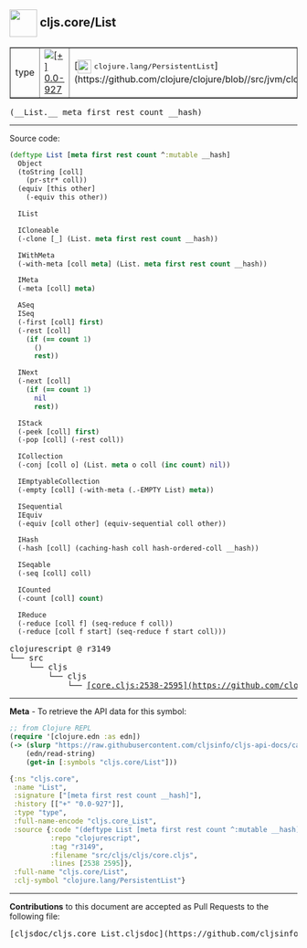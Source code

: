 ## <img width="48px" valign="middle" src="http://i.imgur.com/Hi20huC.png"> cljs.core/List

 <table border="1">
<tr>

<td>type</td>
<td><a href="https://github.com/cljsinfo/cljs-api-docs/tree/0.0-927"><img valign="middle" alt="[+] 0.0-927" src="https://img.shields.io/badge/+-0.0--927-lightgrey.svg"></a> </td>
<td>
[<img height="24px" valign="middle" src="http://i.imgur.com/1GjPKvB.png"> <samp>clojure.lang/PersistentList</samp>](https://github.com/clojure/clojure/blob//src/jvm/clojure/lang/PersistentList.java)
</td>
</tr>
</table>

 <samp>
(__List.__ meta first rest count __hash)<br>
</samp>

---





Source code:

```clj
(deftype List [meta first rest count ^:mutable __hash]
  Object
  (toString [coll]
    (pr-str* coll))
  (equiv [this other]
    (-equiv this other))

  IList

  ICloneable
  (-clone [_] (List. meta first rest count __hash))

  IWithMeta
  (-with-meta [coll meta] (List. meta first rest count __hash))

  IMeta
  (-meta [coll] meta)

  ASeq
  ISeq
  (-first [coll] first)
  (-rest [coll]
    (if (== count 1)
      ()
      rest))

  INext
  (-next [coll]
    (if (== count 1)
      nil
      rest))

  IStack
  (-peek [coll] first)
  (-pop [coll] (-rest coll))

  ICollection
  (-conj [coll o] (List. meta o coll (inc count) nil))

  IEmptyableCollection
  (-empty [coll] (-with-meta (.-EMPTY List) meta))

  ISequential
  IEquiv
  (-equiv [coll other] (equiv-sequential coll other))

  IHash
  (-hash [coll] (caching-hash coll hash-ordered-coll __hash))

  ISeqable
  (-seq [coll] coll)

  ICounted
  (-count [coll] count)

  IReduce
  (-reduce [coll f] (seq-reduce f coll))
  (-reduce [coll f start] (seq-reduce f start coll)))
```

 <pre>
clojurescript @ r3149
└── src
    └── cljs
        └── cljs
            └── <ins>[core.cljs:2538-2595](https://github.com/clojure/clojurescript/blob/r3149/src/cljs/cljs/core.cljs#L2538-L2595)</ins>
</pre>


---

__Meta__ - To retrieve the API data for this symbol:

```clj
;; from Clojure REPL
(require '[clojure.edn :as edn])
(-> (slurp "https://raw.githubusercontent.com/cljsinfo/cljs-api-docs/catalog/cljs-api.edn")
    (edn/read-string)
    (get-in [:symbols "cljs.core/List"]))
```

```clj
{:ns "cljs.core",
 :name "List",
 :signature ["[meta first rest count __hash]"],
 :history [["+" "0.0-927"]],
 :type "type",
 :full-name-encode "cljs.core_List",
 :source {:code "(deftype List [meta first rest count ^:mutable __hash]\n  Object\n  (toString [coll]\n    (pr-str* coll))\n  (equiv [this other]\n    (-equiv this other))\n\n  IList\n\n  ICloneable\n  (-clone [_] (List. meta first rest count __hash))\n\n  IWithMeta\n  (-with-meta [coll meta] (List. meta first rest count __hash))\n\n  IMeta\n  (-meta [coll] meta)\n\n  ASeq\n  ISeq\n  (-first [coll] first)\n  (-rest [coll]\n    (if (== count 1)\n      ()\n      rest))\n\n  INext\n  (-next [coll]\n    (if (== count 1)\n      nil\n      rest))\n\n  IStack\n  (-peek [coll] first)\n  (-pop [coll] (-rest coll))\n\n  ICollection\n  (-conj [coll o] (List. meta o coll (inc count) nil))\n\n  IEmptyableCollection\n  (-empty [coll] (-with-meta (.-EMPTY List) meta))\n\n  ISequential\n  IEquiv\n  (-equiv [coll other] (equiv-sequential coll other))\n\n  IHash\n  (-hash [coll] (caching-hash coll hash-ordered-coll __hash))\n\n  ISeqable\n  (-seq [coll] coll)\n\n  ICounted\n  (-count [coll] count)\n\n  IReduce\n  (-reduce [coll f] (seq-reduce f coll))\n  (-reduce [coll f start] (seq-reduce f start coll)))",
          :repo "clojurescript",
          :tag "r3149",
          :filename "src/cljs/cljs/core.cljs",
          :lines [2538 2595]},
 :full-name "cljs.core/List",
 :clj-symbol "clojure.lang/PersistentList"}

```

---

__Contributions__ to this document are accepted as Pull Requests to the following file:

 <pre>
[cljsdoc/cljs.core_List.cljsdoc](https://github.com/cljsinfo/cljs-api-docs/blob/master/cljsdoc/cljs.core_List.cljsdoc)
</pre>

